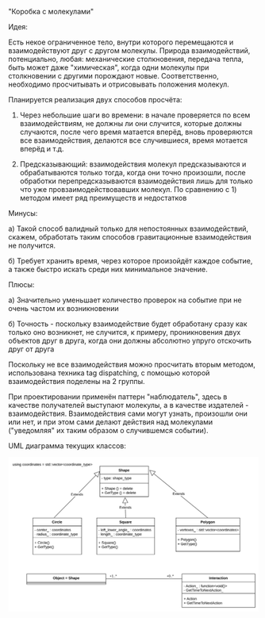 "Коробка с молекулами" 

Идея:

Есть некое ограниченное тело, внутри которого перемещаются и взаимодействуют друг с другом молекулы. Природа взаимодействий, потенциально, любая: механические столкновения, передача тепла, быть может даже "химическая", когда одни молекулы при столкновении с другими порождают новые. Соответственно, необходимо просчитывать и отрисовывать положения молекул.

Планируется реализация двух способов просчёта: 

1) Через небольшие шаги во времени: в начале проверяется по всем взаимодействиям, не должны ли они случится, которые должны случаются, после чего время матается вперёд, вновь проверяются все взаимодействия, делаются все случившиеся, время мотается вперёд и т.д.

2) Предсказывающий: взаимодействия молекул предсказываются и обрабатываются только тогда, когда они точно произошли, после обработки перепредсказываются взаимодействия лишь для только что уже провзаимодействовавших молекул. По сравнению с 1) методом имеет ряд преимуществ и недостатков

Минусы: 

а) Такой способ валидный только для непостоянных взаимодействий, скажем, обработать таким способов гравитационные взаимодействия не получится.

б) Требует хранить время, через которое произойдёт каждое событие, а также быстро искать среди них минимальное значение.

Плюсы:

а) Значительно уменьшает количество проверок на событие при не очень частом их возникновении

б) Точность - поскольку взаимодействие будет обработану сразу как только оно возникнет, не случится, к примеру, проникновения двух объектов друг в друга, когда они должны абсолютно упруго отскочить друг от друга

Поскольку не все взаимодействия можно просчитать вторым методом, использована техника tag dispatching, с помощью которой взаимодействия поделены на 2 группы. 

При проектировании применён паттерн "наблюдатель", здесь в качестве получателей выступают молекулы, а в качестве издателей - взаимодействия. Взаимодействия сами могут узнать, произошли они или нет, и при этом сами делают действия над молекулами ("уведомляя" их таким образом о случившемся событии).

UML диаграмма текущих классов:

![](UML.png)
